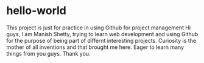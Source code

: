 # hello-world
This project is just for practice in using Github for project management 
Hi guys, I am Manish Shetty, trying to learn web development and using Github for the purpose of being part of differnt interesting projects. Curiosity is the mother of all inventions and that brought me here. Eager to learn many things from you guys.
Thank you.

